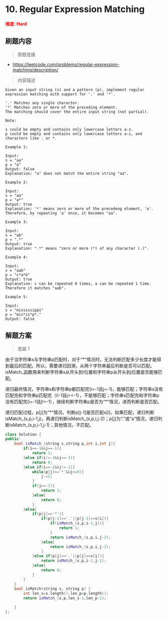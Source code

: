 # 10. Regular Expression Matching

**<font color=red>难度: Hard</font>**

## 刷题内容

> 原题连接

* https://leetcode.com/problems/regular-expression-matching/description/

> 内容描述

```
Given an input string (s) and a pattern (p), implement regular expression matching with support for '.' and '*'.

'.' Matches any single character.
'*' Matches zero or more of the preceding element.
The matching should cover the entire input string (not partial).

Note:

s could be empty and contains only lowercase letters a-z.
p could be empty and contains only lowercase letters a-z, and characters like . or *.

Example 1:

Input:
s = "aa"
p = "a"
Output: false
Explanation: "a" does not match the entire string "aa".

Example 2:

Input:
s = "aa"
p = "a*"
Output: true
Explanation: '*' means zero or more of the precedeng element, 'a'. Therefore, by repeating 'a' once, it becomes "aa".

Example 3:

Input:
s = "ab"
p = ".*"
Output: true
Explanation: ".*" means "zero or more (*) of any character (.)".

Example 4:

Input:
s = "aab"
p = "c*a*b"
Output: true
Explanation: c can be repeated 0 times, a can be repeated 1 time. Therefore it matches "aab".

Example 5:

Input:
s = "mississippi"
p = "mis*is*p*."
Output: false
```

## 解题方案

> 思路 1


由于当字符串s与字符串p匹配时，对于“*”情况时，无法判断匹配多少长度才能得到最后的匹配。所以，需要递归回溯，从两个字符串最后判断是否可以匹配。isMatch_函数用来判断字符串s从开头到i位置和字符串p从开头到j位置是否能够匹配。

递归最终情况，字符串s和字符串p都匹配完(i=-1且j=-1)，能够匹配；字符串s没有匹配完和字符串p匹配完（i!-1且j==-1），不能够匹配；字符串s匹配完和字符串p没有匹配完(i=-1且j!=-1），继续判断字符串p是否为“*”情况，进而判断是否匹配。

递归匹配过程，p[j]为“*”情况，判断p[j-1]是否匹配s[i]，如果匹配，递归判断isMatch_(s,p,i-1,j)，再递归判断isMatch_(s,p,i,j-2)；p[j]为“.”或“a"情况，递归判断isMatch_(s,p,i-1,j-1)；其他情况，不匹配。

```cpp
class Solution {
public:
    bool isMatch_(string s,string p,int i,int j){
        if(i==-1&&j==-1){
            return 1;
        }else if(i!=-1&&j==-1){
            return 0;
        }else if(i==-1&&j!=-1){
            while(p[j]=='*'&&j>=0){
                j-=2;
            }
            if(j==-1){
                return 1;
            }else{
                return 0;
            }
        }else{
            if(p[j]=='*'){
                if(p[j-1]=='.'||p[j-1]==s[i]){
                    if(isMatch_(s,p,i-1,j)){
                        return 1;
                    }
                    return isMatch_(s,p,i,j-2);
                }else{
                    return isMatch_(s,p,i,j-2);
                }
            }else if(p[j]=='.'||p[j]==s[i]){
                return isMatch_(s,p,i-1,j-1);
            }else{
                return 0;
            }
        }
    }
    bool isMatch(string s, string p) {
        int len_s=s.length(),len_p=p.length();
        return isMatch_(s,p,len_s-1,len_p-1);

    }
};
```
